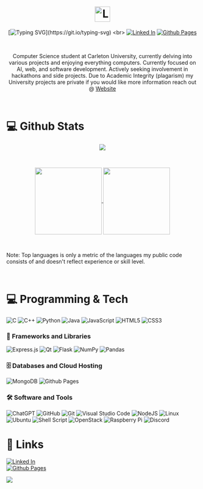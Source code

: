 #   <div align="center"><img src="https://cdn.freebiesupply.com/logos/large/2x/linux-tux-2-logo-png-transparent.png" title="Linux" height="40"></div>

<div align="center">
  
  [![Typing SVG](https://readme-typing-svg.demolab.com/?lines=Computer+Science+Student;Software+and+AI+Development;Here+To+Learn;&center=true&color="FDDA0D")](https://git.io/typing-svg)
  <br>
  [![Linked In](https://img.shields.io/badge/linkedin-%230077B5.svg?style=for-the-badge&logo=linkedin&logoColor=white)](https://www.linkedin.com/in/giovanni-kassis)
  [![Github Pages](https://img.shields.io/badge/github%20pages-121013?style=for-the-badge&logo=github&logoColor=white)](https://g-kassis.github.io/Website)
</div>

<br>
<p align="center">
  Computer Science student at Carleton University, currently delving into various projects and enjoying everything computers. 
  Currently focused on AI, web, and software development. Actively seeking involvement in hackathons and side projects. 
  Due to Academic Integrity (plagarism) my University projects are private if you would like more information reach out @ <a href="https://g-kassis.github.io/Website"   
                                                                                                                            target="_blank">Website</a>
</p>
  
 <!--- Comments are Fun  - I'm a Computer Science student @Carleton University
  [comment]: <> - I build a little bit of everything and enjoy anything computers
  [comment]: <> - Currently focused on AI, web development and software development.
  [comment]: <> - Always looking to participate in hackathons and side projects
  [comment]: <> - Due to Academic Integrity (plagarism) my University projects are private if you would like to see them reach out @ <a href="https://g-kassis.github.io/Website" target="_blank">Website</a>
--->

<br>

# :computer: Github Stats 

<p align="center">
  <img align="center" src="https://streak-stats.demolab.com/?user=g-kassis&theme=radical" /> <!--- themes:  highcontrast(use with vison-friendly-dark), radical, vision-friendly-dark (for lower two only)--->
</p>
<br>
<p align="center">
<a href="https://github.com/anuraghazra/github-readme-stats">
  <img height=175 align="center" src="https://github-readme-stats.vercel.app/api?username=g-kassis&show_icons=true&theme=radical&rank_icon=github&card_width=300" />
</a>
<a href="https://github.com/anuraghazra/convoychat">
  <img height=175 align="center" src="https://github-readme-stats.vercel.app/api/top-langs/?username=g-kassis&layout=compact&theme=radical&card_width=300" />
</a>
</p>
<br>
<p>Note: Top languages is only a metric of the languages my public code consists of and doesn't reflect experience or skill level.</p>
<br>

# :computer: Programming & Tech
![C](https://img.shields.io/badge/c-%2300599C.svg?style=for-the-badge&logo=c&logoColor=white)
![C++](https://img.shields.io/badge/c++-%2300599C.svg?style=for-the-badge&logo=c%2B%2B&logoColor=white)
![Python](https://img.shields.io/badge/python-3670A0?style=for-the-badge&logo=python&logoColor=ffdd54)
![Java](https://img.shields.io/badge/java-%23ED8B00.svg?style=for-the-badge&logo=openjdk&logoColor=white)
![JavaScript](https://img.shields.io/badge/javascript-%23323330.svg?style=for-the-badge&logo=javascript&logoColor=%23F7DF1E)
![HTML5](https://img.shields.io/badge/html5-%23E34F26.svg?style=for-the-badge&logo=html5&logoColor=white)
![CSS3](https://img.shields.io/badge/css3-%231572B6.svg?style=for-the-badge&logo=css3&logoColor=white)



### 🧰 Frameworks and Libraries
![Express.js](https://img.shields.io/badge/express.js-%23404d59.svg?style=for-the-badge&logo=express&logoColor=%2361DAFB)
![Qt](https://img.shields.io/badge/Qt-%23217346.svg?style=for-the-badge&logo=Qt&logoColor=white)
![Flask](https://img.shields.io/badge/flask-%23000.svg?style=for-the-badge&logo=flask&logoColor=white)
![NumPy](https://img.shields.io/badge/numpy-%23013243.svg?style=for-the-badge&logo=numpy&logoColor=white)
![Pandas](https://img.shields.io/badge/pandas-%23150458.svg?style=for-the-badge&logo=pandas&logoColor=white)



### 🗄️ Databases and Cloud Hosting
![MongoDB](https://img.shields.io/badge/MongoDB-%234ea94b.svg?style=for-the-badge&logo=mongodb&logoColor=white)
![Github Pages](https://img.shields.io/badge/github%20pages-121013?style=for-the-badge&logo=github&logoColor=white)


### :hammer_and_wrench: Software and Tools
![ChatGPT](https://img.shields.io/badge/chatGPT-74aa9c?style=for-the-badge&logo=openai&logoColor=white)
![GitHub](https://img.shields.io/badge/github-%23121011.svg?style=for-the-badge&logo=github&logoColor=white)
![Git](https://img.shields.io/badge/git-%23F05033.svg?style=for-the-badge&logo=git&logoColor=white)
![Visual Studio Code](https://img.shields.io/badge/Visual%20Studio%20Code-0078d7.svg?style=for-the-badge&logo=visual-studio-code&logoColor=white)
![NodeJS](https://img.shields.io/badge/node.js-6DA55F?style=for-the-badge&logo=node.js&logoColor=white)
![Linux](https://img.shields.io/badge/Linux-FCC624?style=for-the-badge&logo=linux&logoColor=black)
![Ubuntu](https://img.shields.io/badge/Ubuntu-E95420?style=for-the-badge&logo=ubuntu&logoColor=white)
![Shell Script](https://img.shields.io/badge/shell_script-%23121011.svg?style=for-the-badge&logo=gnu-bash&logoColor=white)
![OpenStack](https://img.shields.io/badge/Openstack-%23f01742.svg?style=for-the-badge&logo=openstack&logoColor=white)
![Raspberry Pi](https://img.shields.io/badge/-RaspberryPi-C51A4A?style=for-the-badge&logo=Raspberry-Pi)
![Discord](https://img.shields.io/badge/Discord-%235865F2.svg?style=for-the-badge&logo=discord&logoColor=white)



# :link: Links
[![Linked In](https://img.shields.io/badge/linkedin-%230077B5.svg?style=for-the-badge&logo=linkedin&logoColor=white)](https://www.linkedin.com/in/giovanni-kassis)
<br>
[![Github Pages](https://img.shields.io/badge/github%20pages-121013?style=for-the-badge&logo=github&logoColor=white)](https://g-kassis.github.io/Website)

![](https://komarev.com/ghpvc/?username=g-kassis&style=for-the-badge&label=VISITORS)

